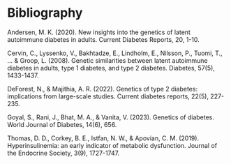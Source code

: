 # Bibliography

Andersen, M. K. (2020). New insights into the genetics of latent autoimmune diabetes in adults. Current Diabetes Reports, 20, 1-10.

Cervin, C., Lyssenko, V., Bakhtadze, E., Lindholm, E., Nilsson, P., Tuomi, T., ... & Groop, L. (2008). Genetic similarities between latent autoimmune diabetes in adults, type 1 diabetes, and type 2 diabetes. Diabetes, 57(5), 1433-1437.

DeForest, N., & Majithia, A. R. (2022). Genetics of type 2 diabetes: implications from large-scale studies. Current diabetes reports, 22(5), 227-235.

Goyal, S., Rani, J., Bhat, M. A., & Vanita, V. (2023). Genetics of diabetes. World Journal of Diabetes, 14(6), 656.

Thomas, D. D., Corkey, B. E., Istfan, N. W., & Apovian, C. M. (2019). Hyperinsulinemia: an early indicator of metabolic dysfunction. Journal of the Endocrine Society, 3(9), 1727-1747.
